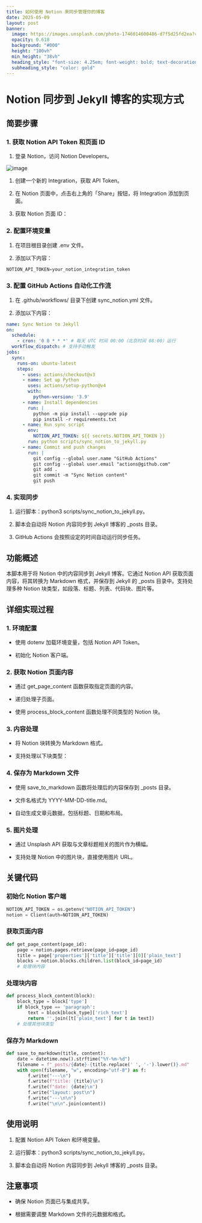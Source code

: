 ```yaml
---
title: 如何使用 Notion 来同步管理你的博客
date: 2025-05-09
layout: post
banner:
  image: https://images.unsplash.com/photo-1746014600486-d7f5d25fd2ea?crop=entropy&cs=tinysrgb&fit=max&fm=jpg&ixid=M3w2OTIwMzJ8MHwxfHJhbmRvbXx8fHx8fHx8fDE3NDY3NzIyNjN8&ixlib=rb-4.1.0&q=80&w=1080
  opacity: 0.618
  background: "#000"
  height: "100vh"
  min_height: "38vh"
  heading_style: "font-size: 4.25em; font-weight: bold; text-decoration: underline"
  subheading_style: "color: gold"
---
```


# Notion 同步到 Jekyll 博客的实现方式

## 简要步骤

### 1. 获取 Notion API Token 和页面 ID

1. 登录 Notion，访问 Notion Developers。

![image](https://prod-files-secure.s3.us-west-2.amazonaws.com/a7a0cc5a-89b9-4cda-8686-1fba0ca52f40/d19c1afe-dea5-4312-9333-786b0ba83054/image.png?X-Amz-Algorithm=AWS4-HMAC-SHA256&X-Amz-Content-Sha256=UNSIGNED-PAYLOAD&X-Amz-Credential=ASIAZI2LB466332E27V5%2F20250509%2Fus-west-2%2Fs3%2Faws4_request&X-Amz-Date=20250509T063103Z&X-Amz-Expires=3600&X-Amz-Security-Token=IQoJb3JpZ2luX2VjEN7%2F%2F%2F%2F%2F%2F%2F%2F%2F%2FwEaCXVzLXdlc3QtMiJHMEUCIQDO1DVtg%2B0vBLaq2pejZQPRYzy6SVvxH2UbOaMl9wnVNAIgTquLOxt351pAPdyssNKviqggKDcIQtbEqsnvnvjMfCUqiAQIh%2F%2F%2F%2F%2F%2F%2F%2F%2F%2F%2FARAAGgw2Mzc0MjMxODM4MDUiDDP7x85NURDtbH0Z%2FSrcAxQHPe7KrwOu2OsEZ2rmfYVOrQ%2BawL14abeWvSQ%2B9kPWFTFZzT4rTksRYNzSmhOK6eqriy0aotmK5KDMCQhSG5dgVHp3dHS7Q9LNzl%2F%2FQLX2kGlJygYbSMT%2ByHfCXCXKoPwz%2Fe1SzvUfvIWWsGvt%2FS1iaKjT9UJbMuh2JqbwOefNEUETvAohCJFkhJxcjr0jojZq%2FPPpWbsmu0t0hvoPqS1KkK3TIXWwMjEFKhV3UzbL5Bsko%2BzQOjRHOSNVN%2FM%2BGOHnJmp7t0uewmM%2BS7KgsinlZuRNfgAtxYgW1hV%2BgVEAfiCfROTKUeGZytbSkoxOnpocfsUcLATMgr0th86XefCT8CLUVcAISznMC9ppL%2BVtzxg8CW5jLA6ongFDQ%2Bsyi0TeA3nmOHAYLDP7npgbWT42yFpUT2tkIqrgRHAdRj58LTleTVCPtXIKjplDOKuXjy1JZ1F%2FhAKA8degHdB%2FAJslVMy8Kq1VFzIPISYxMi1v5uWL5O40rCE0fPBCZR%2FeJugXYfYUy82BDIp0ta9rnbGWlj9TWeFp9Xqjc%2B6k0chesQxRPu%2BswAKt7BMqIEN5iIlV9Xx3cwRdSg0ugaNjxRDUnDG5ubzvHhM3mVnB7kcAYXTrIRuFey3V2pV8MIKw9sAGOqUBfEzrC0GZrfy9MO2V6zS4kEHlNghwHj0sXGt2EAgwMG8Ry8dy4raEnVAPd8tvxQx85ZMkGBx65l0O1sqjxgY2dCSb%2FSefX4Czq89aME5CaylGP6Uf7jthaIkQwI0ulwMyx%2BsoXL3o13dYvuVUWE%2BuURnWAdkN77ZJEWH5TbYFj%2FqrR0vXpNpU1UGarEfShCT4i2AURSA4%2BFAMKkHipu71sOv6DLKD&X-Amz-Signature=0f8f2ac7276d9b5b6e9da7024b4ac8cfcd3913adcbc67453456ff60967b991e9&X-Amz-SignedHeaders=host&x-id=GetObject)

1. 创建一个新的 Integration，获取 API Token。

1. 在 Notion 页面中，点击右上角的「Share」按钮，将 Integration 添加到页面。

1. 获取 Notion 页面 ID：


### 2. 配置环境变量

1. 在项目根目录创建 .env 文件。

1. 添加以下内容：

```javascript
NOTION_API_TOKEN=your_notion_integration_token
```

### 3. 配置 GitHub Actions 自动化工作流

1. 在 .github/workflows/ 目录下创建 sync_notion.yml 文件。

1. 添加以下内容：

```yaml
name: Sync Notion to Jekyll
on:
  schedule:
    - cron: '0 0 * * *' # 每天 UTC 时间 00:00（北京时间 08:00）运行
  workflow_dispatch: # 支持手动触发
jobs:
  sync:
    runs-on: ubuntu-latest
    steps:
      - uses: actions/checkout@v3
      - name: Set up Python
        uses: actions/setup-python@v4
        with:
          python-version: '3.9'
      - name: Install dependencies
        run: |
          python -m pip install --upgrade pip
          pip install -r requirements.txt
      - name: Run sync script
        env:
          NOTION_API_TOKEN: ${{ secrets.NOTION_API_TOKEN }}
        run: python scripts/sync_notion_to_jekyll.py
      - name: Commit and push changes
        run: |
          git config --global user.name "GitHub Actions"
          git config --global user.email "actions@github.com"
          git add .
          git commit -m "Sync Notion content"
          git push
```

### 4. 实现同步

1. 运行脚本：python3 scripts/sync_notion_to_jekyll.py。

1. 脚本会自动将 Notion 内容同步到 Jekyll 博客的 _posts 目录。

1. GitHub Actions 会按照设定的时间自动运行同步任务。

## 功能概述

本脚本用于将 Notion 中的内容同步到 Jekyll 博客。它通过 Notion API 获取页面内容，将其转换为 Markdown 格式，并保存到 Jekyll 的 _posts 目录中。支持处理多种 Notion 块类型，如段落、标题、列表、代码块、图片等。

## 详细实现过程

### 1. 环境配置

- 使用 dotenv 加载环境变量，包括 Notion API Token。

- 初始化 Notion 客户端。

### 2. 获取 Notion 页面内容

- 通过 get_page_content 函数获取指定页面的内容。

- 递归处理子页面。

- 使用 process_block_content 函数处理不同类型的 Notion 块。

### 3. 内容处理

- 将 Notion 块转换为 Markdown 格式。

- 支持处理以下块类型：


### 4. 保存为 Markdown 文件

- 使用 save_to_markdown 函数将处理后的内容保存到 _posts 目录。

- 文件名格式为 YYYY-MM-DD-title.md。

- 自动生成文章元数据，包括标题、日期和布局。

### 5. 图片处理

- 通过 Unsplash API 获取与文章标题相关的图片作为横幅。

- 支持处理 Notion 中的图片块，直接使用图片 URL。

## 关键代码

### 初始化 Notion 客户端

```python
NOTION_API_TOKEN = os.getenv("NOTION_API_TOKEN")
notion = Client(auth=NOTION_API_TOKEN)
```

### 获取页面内容

```python
def get_page_content(page_id):
    page = notion.pages.retrieve(page_id=page_id)
    title = page['properties']['title']['title'][0]['plain_text']
    blocks = notion.blocks.children.list(block_id=page_id)
    # 处理块内容
```

### 处理块内容

```python
def process_block_content(block):
    block_type = block['type']
    if block_type == 'paragraph':
        text = block[block_type]['rich_text']
        return ''.join([t['plain_text'] for t in text])
    # 处理其他块类型
```

### 保存为 Markdown

```python
def save_to_markdown(title, content):
    date = datetime.now().strftime("%Y-%m-%d")
    filename = f"_posts/{date}-{title.replace(' ', '-').lower()}.md"
    with open(filename, "w", encoding="utf-8") as f:
        f.write("---\n")
        f.write(f"title: {title}\n")
        f.write(f"date: {date}\n")
        f.write("layout: post\n")
        f.write("---\n\n")
        f.write("\n\n".join(content))
```

## 使用说明

1. 配置 Notion API Token 和环境变量。

1. 运行脚本：python3 scripts/sync_notion_to_jekyll.py。

1. 脚本会自动将 Notion 内容同步到 Jekyll 博客的 _posts 目录。

## 注意事项

- 确保 Notion 页面已与集成共享。

- 根据需要调整 Markdown 文件的元数据和格式。